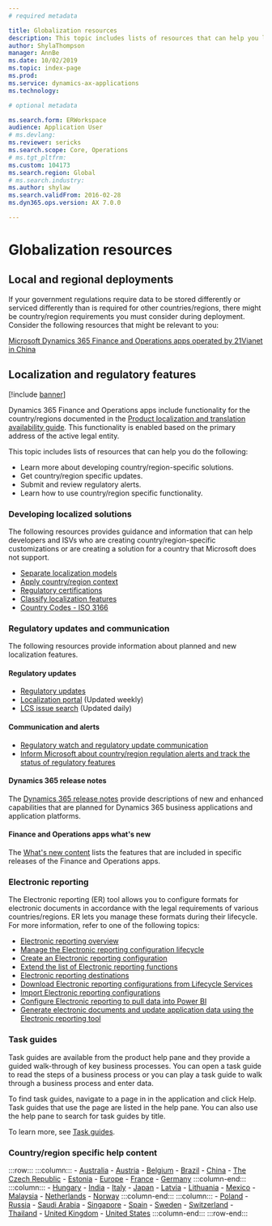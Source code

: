 ```yaml
---
# required metadata

title: Globalization resources
description: This topic includes lists of resources that can help you learn more about country/region-specific functionality and offerings.  
author: ShylaThompson
manager: AnnBe
ms.date: 10/02/2019
ms.topic: index-page
ms.prod: 
ms.service: dynamics-ax-applications
ms.technology: 

# optional metadata

ms.search.form: ERWorkspace 
audience: Application User
# ms.devlang: 
ms.reviewer: sericks
ms.search.scope: Core, Operations
# ms.tgt_pltfrm: 
ms.custom: 104173
ms.search.region: Global
# ms.search.industry: 
ms.author: shylaw
ms.search.validFrom: 2016-02-28
ms.dyn365.ops.version: AX 7.0.0

---
```


# Globalization resources

## Local and regional deployments
If your government regulations require data to be stored differently or serviced differently than is required for other countries/regions, there might be country/region requirements you must consider during deployment. Consider the following resources that might be relevant to you:

[Microsoft Dynamics 365 Finance and Operations apps operated by 21Vianet in China](https://docs.microsoft.com/dynamics365/unified-operations/dev-itpro/deployment/china-local-deployment)

## Localization and regulatory features

[!include [banner](../includes/banner.md)]

Dynamics 365 Finance and Operations apps include functionality for the country/regions documented in the [Product localization and translation availability guide](https://aka.ms/dynamics_365_international_availability_deck). This functionality is enabled based on the primary address of the active legal entity. 

This topic includes lists of resources that can help you do the following: 
- Learn more about developing country/region-specific solutions.
- Get country/region specific updates.
- Submit and review regulatory alerts.
- Learn how to use country/region specific functionality.

### Developing localized solutions
The following resources provides guidance and information that can help developers and ISVs who are creating country/region-specific customizations or are creating a solution for a country that Microsoft does not support.
-   [Separate localization models](separate-localization-models.md)
-   [Apply country/region context](apply-country-context.md)
-   [Regulatory certifications](regulatory-certifications.md)
-   [Classify localization features](classify-localization-features.md)
-   [Country Codes - ISO 3166](https://www.iso.org/iso-3166-country-codes.html)

### Regulatory updates and communication
The following resources provide information about planned and new localization features. 

#### Regulatory updates
-   [Regulatory updates](../../../finance/localizations/regulatory-updates.md)
-   [Localization portal](https://mbs.microsoft.com/customersource/northamerica/ax/support/support-news/GFMLocalizationPortalMC) (Updated weekly)
-   [LCS issue search](../lifecycle-services/issue-search-lcs.md) (Updated daily)

#### Communication and alerts
-   [Regulatory watch and regulatory update communication](regulatory-watch-communication.md)
-   [Inform Microsoft about country/region regulation alerts and track the status of regulatory features](submit-localization-alerts.md)

#### Dynamics 365 release notes
The [Dynamics 365 release notes](https://docs.microsoft.com/business-applications-release-notes/) provide descriptions of new and enhanced capabilities that are planned for Dynamics 365 business applications and application platforms. 

#### Finance and Operations apps what's new
The [What's new content](../../fin-ops/get-started/whats-new-changed.md) lists the features that are included in specific releases of the Finance and Operations apps.

### Electronic reporting
The Electronic reporting (ER) tool allows you to configure formats for electronic documents in accordance with the legal requirements of various countries/regions. ER lets you manage these formats during their lifecycle. For more information, refer to one of the following topics:
-   [Electronic reporting overview](../analytics/general-electronic-reporting.md)
-   [Manage the Electronic reporting configuration lifecycle](../analytics/general-electronic-reporting-manage-configuration-lifecycle.md)
-   [Create an Electronic reporting configuration](../analytics/electronic-reporting-configuration.md)
-   [Extend the list of Electronic reporting functions](../analytics/general-electronic-reporting-formulas-list-extension.md)
-   [Electronic reporting destinations](../analytics/electronic-reporting-destinations.md)
-   [Download Electronic reporting configurations from Lifecycle Services](../analytics/download-electronic-reporting-configuration-lcs.md)
-   [Import Electronic reporting configurations](../analytics/electronic-reporting-import-ger-configurations.md)
-   [Configure Electronic reporting to pull data into Power BI](../analytics/general-electronic-reporting-report-configuration-get-data-powerbi.md)
-   [Generate electronic documents and update application data using the Electronic reporting tool](../analytics/generate-electronic-documents-update-application-data.md)

### Task guides
Task guides are available from the product help pane and they provide a guided walk-through of key business processes. You can open a task guide to read the steps of a business process or you can play a task guide to walk through a business process and enter data.

To find task guides, navigate to a page in in the application and click Help. Task guides that use the page are listed in the help pane. You can also use the help pane to search for task guides by title.

To learn more, see [Task guides](../../fin-ops/get-started/help-overview.md#task-guides).


### Country/region specific help content
:::row:::
    :::column:::
        - [Australia](../../../finance/localizations/australia.md)
        - [Austria](../../../finance/localizations/austria.md)
        - [Belgium](../../../finance/localizations/belgium.md)
        - [Brazil](../../../finance/localizations/brazil.md)
        - [China](../../../finance/localizations/china.md)
        - [The Czech Republic](../../../finance/localizations/czech-republic.md)
        - [Estonia](../../../finance/localizations/estonia.md)
        - [Europe](../../../finance/localizations/europe.md)
        - [France](../../../finance/localizations/france.md)
        - [Germany](../../../finance/localizations/germany.md)
    :::column-end:::
    :::column:::
        - [Hungary](../../../finance/localizations/hungary.md)
        - [India](../../../finance/localizations/india.md)
        - [Italy](../../../finance/localizations/italy.md)
        - [Japan](../../../finance/localizations/japan.md)
        - [Latvia](../../../finance/localizations/latvia.md)
        - [Lithuania](../../../finance/localizations/lithuania.md)
        - [Mexico](../../../finance/localizations/mexico.md)
        - [Malaysia](../../../finance/localizations/malaysia.md)
        - [Netherlands](../../../finance/localizations/netherlands.md)
        - [Norway](../../../finance/localizations/norway.md)
    :::column-end:::
    :::column:::
        - [Poland](../../../finance/localizations/poland.md)
        - [Russia](../../../finance/localizations/russia.md)
        - [Saudi Arabia](../../../finance/localizations/saudi-arabia.md)
        - [Singapore](../../../finance/localizations/singapore.md)
        - [Spain](../../../finance/localizations/spain.md)
        - [Sweden](../../../finance/localizations/sweden.md)
        - [Switzerland](../../../finance/localizations/switzerland.md)
        - [Thailand](../../../finance/localizations/thailand.md)
        - [United Kingdom](../../../finance/localizations/united-kingdom.md)
        - [United States](../../../finance/localizations/united-states.md)
    :::column-end:::
:::row-end:::






